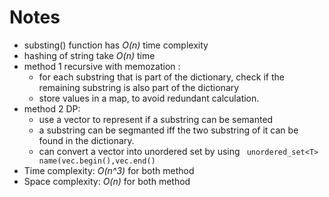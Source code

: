 # Notes 
* substing() function has _O(n)_ time complexity 
* hashing of string take _O(n)_ time 
* method 1 recursive with memozation :
    * for each substring that is part of the dictionary, check if the remaining substring is also part of the dictionary
    * store values in a map, to avoid redundant calculation. 
* method 2 DP: 
    * use a vector to represent if a substring can be semanted
    *  a substring can be segmanted iff the two substring of it can be found in the dictionary.
    *  can convert a vector into unordered set by using ` unordered_set<T> name(vec.begin(),vec.end()`
* Time complexity:  _O(n^3)_ for both method
* Space complexity: _O(n)_ for both method
